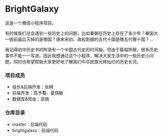 # BrightGalaxy

这是一个微信小程序项目。

有时候我们总会遇到一些历史上的问题，比如秦朝在历史上存在了多少年？秦国大一统前最后灭掉的是哪国？唐末宋初、政权割据的五代十国是哪五代哪十国？...

我记得初中历史书的附录有一个中国古代史的时间轴，但由于篇幅所限，很多历史事件不能一一写进。因此我想通过这个小程序，解决大家生活中的一些历史小问题，同时也希望帮助大家更好地了解我们中华民族光辉灿烂的历史长河。

### 项目成员

* 组长&后端开发：张朔
* 前端开发：高予蜀、夏佩敏
* 数据库&爬虫：梁镐

### 仓库目录

* master：后端代码
* brightgalaxy：前端代码
